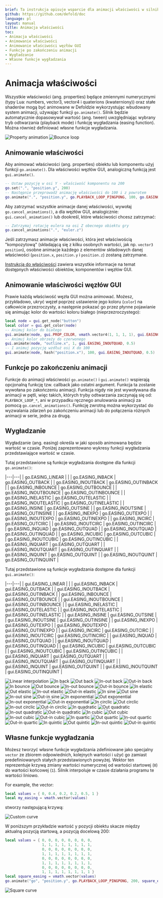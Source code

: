```yaml
---
brief: Ta instrukcja opisuje wsparcie dla animacji właściwości w silniku Defold.
github: https://github.com/defold/doc
language: pl
layout: manual
title: Animacja właściwości
toc:
- Animacja właściwości
- Animowanie właściwości
- Animowanie właściwości węzłów GUI
- Funkcje po zakończeniu animacji
- Wygładzanie
- Własne funkcje wygładzania
---
```


# Animacja właściwości

Wszystkie właściwości (ang. properties) będące zmiennymi numerycznymi (typy Lua: numbers, vector3, vector4 i quaterions (kwaterniony)) oraz stałe shaderów mogą być animowane w Defoldzie wykorzystując wbudowany system animacji, używając funkcji `go.animate()`. Silnik będzie automatycznie dopasowywał wartość (ang. tween) uwzględniając wybrany tryb odtwarzania (playback mode) i funkcję wygładzania (easing function). Można również definiować własne funkcje wygładzania.

  ![Property animation](/manuals/images/animation/property_animation.png)
  ![Bounce loop](/manuals/images/animation/bounce.gif)

## Animowanie właściwości

Aby animować właściwości (ang. properties) obiektu lub komponentu użyj funkcji `go.animate()`. Dla właściwości węzłów GUI, analogiczną funkcją jest `gui.animate()`.

```lua
-- Ustaw pozycję w osi Y - właściwość komponentu na 200
go.set(".", "position.y", 200)
-- Następnie przeprowadź animację właściwości do 100 i z powrotem
go.animate(".", "position.y", go.PLAYBACK_LOOP_PINGPONG, 100, go.EASING_OUTBOUNCE, 2)
```

Aby zatrzymać wszystkie animacje danej właściwości, wywołaj `go.cancel_animations()`, a dla węzłów GUI, analogicznie: `gui.cancel_animation()` lub dookreśl, które właściwości chcesz zatrzymać:

```lua
-- Zatrzymaj rotację eulera na osi Z obecnego obiektu gry
go.cancel_animations(".", "euler.z")
```

Jeśli zatrzymasz animacje właściwości, która jest właściwością "kompozytową" (składającą się z kilku osobnych wartości, jak np. `vector3 position`), osobne animacje każdego z elementów składowych danej właściwości (`position.x`, `position.y` i `position.z`) zostaną zatrzymane.

[Instrukcja do właściwości](/pl/manuals/properties) zawiera wszystkie informacje na temat dostępnych właściwości obiektów, komponentów i węzłów GUI.

## Animowanie właściwości węzłów GUI

Prawie każdą właściwość węzła GUI można animować. Możesz, przykładowo, ukryć węzeł poprzez ustawienie jego koloru (`color`) na całkowicie przezroczysty, a następnie pokazać go przez płynne pojawianie się animując kolor do wartości koloru białego (nieprzezroczystego):

```lua
local node = gui.get_node("button")
local color = gui.get_color(node)
-- Animuj kolor do białego
gui.animate(node, gui.PROP_COLOR, vmath.vector4(1, 1, 1, 1), gui.EASING_INOUTQUAD, 0.5)
-- Animuj kolor obrzeży do czerwonego
gui.animate(node, "outline.x", 1, gui.EASING_INOUTQUAD, 0.5)
-- I animuj pozycję wzdłuż osi X do 100
gui.animate(node, hash("position.x"), 100, gui.EASING_INOUTQUAD, 0.5)
```

## Funkcje po zakończeniu animacji

Funkcje do animacji właściwości `go.animate()` i `gui.animate()` wspierają opcjonalną funkcję tzw. callback jako ostatni argument. Funkcja ta zostanie wywołana po zakończeniu animacji. Funkcja nigdy nie jest wywoływana dla animacji w pętli, więc takich, których tryby odtwarzania zaczynają się od: `PLAYBACK_LOOP_*`, ani w przypadku ręcznego anulowania animacji za pomocą `go.cancel_animations()`. Funkcję zwrotną można wykorzystać do wyzwalania zdarzeń po zakończeniu animacji lub do połączenia różnych animacji w serie, jedna za drugą.

## Wygładzanie

Wygładzanie (ang. easing) określa w jaki sposób animowana będzie wartość w czasie. Poniżej zaprezentowano wykresy funkcji wygładzania przedstawiające wartość w czasie.

Tutaj przedstawione są funkcje wygładzania dostępne dla funkcji `go.animate()`:

|---|---|
| go.EASING_LINEAR | |
| go.EASING_INBACK | go.EASING_OUTBACK |
| go.EASING_INOUTBACK | go.EASING_OUTINBACK |
| go.EASING_INBOUNCE | go.EASING_OUTBOUNCE |
| go.EASING_INOUTBOUNCE | go.EASING_OUTINBOUNCE |
| go.EASING_INELASTIC | go.EASING_OUTELASTIC |
| go.EASING_INOUTELASTIC | go.EASING_OUTINELASTIC |
| go.EASING_INSINE | go.EASING_OUTSINE |
| go.EASING_INOUTSINE | go.EASING_OUTINSINE |
| go.EASING_INEXPO | go.EASING_OUTEXPO |
| go.EASING_INOUTEXPO | go.EASING_OUTINEXPO |
| go.EASING_INCIRC | go.EASING_OUTCIRC |
| go.EASING_INOUTCIRC | go.EASING_OUTINCIRC |
| go.EASING_INQUAD | go.EASING_OUTQUAD |
| go.EASING_INOUTQUAD | go.EASING_OUTINQUAD |
| go.EASING_INCUBIC | go.EASING_OUTCUBIC |
| go.EASING_INOUTCUBIC | go.EASING_OUTINCUBIC |
| go.EASING_INQUART | go.EASING_OUTQUART |
| go.EASING_INOUTQUART | go.EASING_OUTINQUART |
| go.EASING_INQUINT | go.EASING_OUTQUINT |
| go.EASING_INOUTQUINT | go.EASING_OUTINQUINT |

Tutaj przedstawione są funkcje wygładzania dostępne dla funkcji `gui.animate()`:

|---|---|
| gui.EASING_LINEAR | |
| gui.EASING_INBACK | gui.EASING_OUTBACK |
| gui.EASING_INOUTBACK | gui.EASING_OUTINBACK |
| gui.EASING_INBOUNCE | gui.EASING_OUTBOUNCE |
| gui.EASING_INOUTBOUNCE | gui.EASING_OUTINBOUNCE |
| gui.EASING_INELASTIC | gui.EASING_OUTELASTIC |
| gui.EASING_INOUTELASTIC | gui.EASING_OUTINELASTIC |
| gui.EASING_INSINE | gui.EASING_OUTSINE |
| gui.EASING_INOUTSINE | gui.EASING_OUTINSINE |
| gui.EASING_INEXPO | gui.EASING_OUTEXPO |
| gui.EASING_INOUTEXPO | gui.EASING_OUTINEXPO |
| gui.EASING_INCIRC | gui.EASING_OUTCIRC |
| gui.EASING_INOUTCIRC | gui.EASING_OUTINCIRC |
| gui.EASING_INQUAD | gui.EASING_OUTQUAD |
| gui.EASING_INOUTQUAD | gui.EASING_OUTINQUAD |
| gui.EASING_INCUBIC | gui.EASING_OUTCUBIC |
| gui.EASING_INOUTCUBIC | gui.EASING_OUTINCUBIC |
| gui.EASING_INQUART | gui.EASING_OUTQUART |
| gui.EASING_INOUTQUART | gui.EASING_OUTINQUART |
| gui.EASING_INQUINT | gui.EASING_OUTQUINT |
| gui.EASING_INOUTQUINT | gui.EASING_OUTINQUINT |

![Linear interpolation](/manuals/images/properties/easing_linear.png)
![In back](/manuals/images/properties/easing_inback.png)
![Out back](/manuals/images/properties/easing_outback.png)
![In-out back](/manuals/images/properties/easing_inoutback.png)
![Out-in back](/manuals/images/properties/easing_outinback.png)
![In bounce](/manuals/images/properties/easing_inbounce.png)
![Out bounce](/manuals/images/properties/easing_outbounce.png)
![In-out bounce](/manuals/images/properties/easing_inoutbounce.png)
![Out-in bounce](/manuals/images/properties/easing_outinbounce.png)
![In elastic](/manuals/images/properties/easing_inelastic.png)
![Out elastic](/manuals/images/properties/easing_outelastic.png)
![In-out elastic](/manuals/images/properties/easing_inoutelastic.png)
![Out-in elastic](/manuals/images/properties/easing_outinelastic.png)
![In sine](/manuals/images/properties/easing_insine.png)
![Out sine](/manuals/images/properties/easing_outsine.png)
![In-out sine](/manuals/images/properties/easing_inoutsine.png)
![Out-in sine](/manuals/images/properties/easing_outinsine.png)
![In exponential](/manuals/images/properties/easing_inexpo.png)
![Out exponential](/manuals/images/properties/easing_outexpo.png)
![In-out exponential](/manuals/images/properties/easing_inoutexpo.png)
![Out-in exponential](/manuals/images/properties/easing_outinexpo.png)
![In circlic](/manuals/images/properties/easing_incirc.png)
![Out circlic](/manuals/images/properties/easing_outcirc.png)
![In-out circlic](/manuals/images/properties/easing_inoutcirc.png)
![Out-in circlic](/manuals/images/properties/easing_outincirc.png)
![In quadratic](/manuals/images/properties/easing_inquad.png)
![Out quadratic](/manuals/images/properties/easing_outquad.png)
![In-out quadratic](/manuals/images/properties/easing_inoutquad.png)
![Out-in quadratic](/manuals/images/properties/easing_outinquad.png)
![In cubic](/manuals/images/properties/easing_incubic.png)
![Out cubic](/manuals/images/properties/easing_outcubic.png)
![In-out cubic](/manuals/images/properties/easing_inoutcubic.png)
![Out-in cubic](/manuals/images/properties/easing_outincubic.png)
![In quartic](/manuals/images/properties/easing_inquart.png)
![Out quartic](/manuals/images/properties/easing_outquart.png)
![In-out quartic](/manuals/images/properties/easing_inoutquart.png)
![Out-in quartic](/manuals/images/properties/easing_outinquart.png)
![In quintic](/manuals/images/properties/easing_inquint.png)
![Out quintic](/manuals/images/properties/easing_outquint.png)
![In-out quintic](/manuals/images/properties/easing_inoutquint.png)
![Out-in quintic](/manuals/images/properties/easing_outinquint.png)

## Własne funkcje wygładzania

Możesz tworzyć własne funkcje wygładzania zdefiniowane jako specjalny `vector` ze zbiorem odpowiednich, kolejnych wartości i użyć go zamiast predefiniowanych stałych przedstawionych powyżej. Wektor ten reprezentuje krzywą zmiany wartości numerycznej od wartości startowej (`0`) do wartości końcowej (`1`). Silnik interpoluje w czasie działania programu te wartości liniowo.

For example, the vector:

```lua
local values = { 0, 0.4, 0.2, 0.2, 0.5, 1 }
local my_easing = vmath.vector(values)
```

stworzy następującą krzywą:

![Custom curve](/manuals/images/animation/custom_curve.png)

W poniższym przykładzie wartość y pozycji obiektu skacze między aktualną pozycją startową, a pozycją docelową 200:

```lua
local values = { 0, 0, 0, 0, 0, 0, 0, 0,
                 1, 1, 1, 1, 1, 1, 1, 1,
                 0, 0, 0, 0, 0, 0, 0, 0,
                 1, 1, 1, 1, 1, 1, 1, 1,
                 0, 0, 0, 0, 0, 0, 0, 0,
                 1, 1, 1, 1, 1, 1, 1, 1,
                 0, 0, 0, 0, 0, 0, 0, 0,
                 1, 1, 1, 1, 1, 1, 1, 1 }
local square_easing = vmath.vector(values)
go.animate("go", "position.y", go.PLAYBACK_LOOP_PINGPONG, 200, square_easing, 2.0)
```

![Square curve](/manuals/images/animation/square_curve.png)